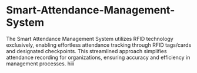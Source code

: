 # Smart-Attendance-Management-System
The Smart Attendance Management System utilizes RFID technology exclusively, enabling effortless attendance tracking through RFID tags/cards and designated checkpoints. This streamlined approach simplifies attendance recording for organizations, ensuring accuracy and efficiency in management processes.
hiii
